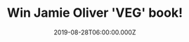 ---
campaign-uuid: "c-00075903-7346-443e-9d2f-1e6f3c689c1b"
type: "Competition"
category: "Gifts"
date: "2019-08-28T06:00:00.000Z"
end-date: "2019-10-28T23:59:00.000Z"
disable-form: false
is_promoted: false
has_entry_page: true
title: "Win Jamie Oliver 'VEG' book!"
competition-description: "<p>Jamie Oliver is back with a brand-new cookbook of over\
  \ 100 brilliantly easy, flavour-packed and accessible veg recipes. Whether you’\
  re embracing a meat-free day or two each week, living a vegetarian lifestyle, or\
  \ just want to try some brilliant new flavour combinations, this book ticks all\
  \ the boxes.</p>\n<p>Click below for a chance to win.</p>\n"
hero-header: "Win Jamie Oliver 'VEG' book!"
terms-confirmation: "N/A"
banner-img: "https://assets.expresslyapp.com/asset-3b0efaf2-2373-49aa-b0ac-8a63f87ede83.jpg"
logo-left-href: "http://club.expressly.io"
logo-left-image: "https://assets.expresslyapp.com/asset-0b70669c-1bf7-4948-854b-f0a1a7c16a11.jpg"
logo-left-title: "ExpresslyClub"
bg-image-hero: "https://assets.expresslyapp.com/asset-3e7f7063-ccf6-41b9-9fb2-1da80899a469.jpg"
bg-image-first: "https://assets.expresslyapp.com/asset-fb4d0c84-d2a2-4791-aead-41464a79178b.jpg"
section1-content: "<p>From simple suppers and family favourites, to weekend dishes\
  \ for sharing with friends, this book is packed full of phenomenal food, pure and\
  \ simple.</p>\n<p>Whether it's embracing a meat-free day or two each week, living\
  \ a vegetarian lifestyle, or just wanting to try some brilliant new flavour combinations,\
  \ this book ticks all the boxes.</p>\n<p>Sharing simple tips and tricks that will\
  \ excite the taste buds, this book will give you the confidence to up your veg intake\
  \ and widen your recipe repertoire, safe in the knowledge that it'll taste utterly\
  \ delicious. It will also leave you feeling full, satisfied and happy - and not\
  \ missing meat from your plate!</p>\n"
entry-title: "Win Jamie Oliver 'VEG' book!"
entry-content: "<p>Enter the draw to win Jamie Oliver 'VEG' book by completing the\
  \ form below before 23:59 on the 28th of September 2019.</p>\n"
has-winner: false
prize-description: "Jamie Oliver 'VEG' book"
special-conditions: "Multiple entries are allowed up to one every day."
country-restrictions:
- "GB"
---